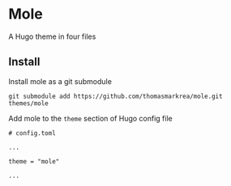# Mole

A Hugo theme in four files

## Install

Install mole as a git submodule 

```
git submodule add https://github.com/thomasmarkrea/mole.git themes/mole
```

Add mole to the `theme` section of Hugo config file

```
# config.toml

...

theme = "mole"

...
```